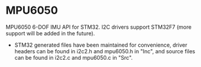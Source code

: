 # MPU6050
MPU6050 6-DOF IMU API for STM32. I2C drivers support STM32F7 (more support will be added in the future).

- STM32 generated files have been maintained for convenience, driver headers can be found in i2c2.h and mpu6050.h in "Inc", and source files can be found in i2c2.c and mpu6050.c in "Src".
